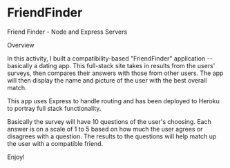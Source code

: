 # FriendFinder

Friend Finder - Node and Express Servers


Overview

In this activity, I built a compatibility-based "FriendFinder" application -- basically a dating app. This full-stack site takes in results from the users' surveys, then compares their answers with those from other users. The app will then display the name and picture of the user with the best overall match. 

This app uses Express to handle routing and has been deployed to Heroku to portray full stack functionality.

Basically the survey will have 10 questions of the user's choosing. Each answer is on a scale of 1 to 5 based on how much the user agrees or disagrees with a question.  The results to the questions will help match up the user with a compatible friend. 

Enjoy!